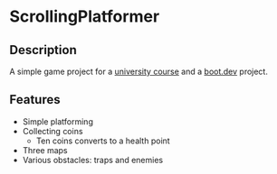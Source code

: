 # ScrollingPlatformer

## Description

A simple game project for a [university course](https://programming-24.mooc.fi/) and a [boot.dev](https://boot.dev/) project.

## Features

- Simple platforming
- Collecting coins
  - Ten coins converts to a health point
- Three maps
- Various obstacles: traps and enemies
